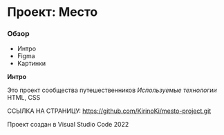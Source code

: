 # Проект: Место

### Обзор
* Интро
* Figma
* Картинки

**Интро**

Это проект сообщества путешественников
*Используемые технологии*
HTML, CSS

ССЫЛКА НА СТРАНИЦУ: https://github.com/KirinoKi/mesto-project.git

Проект создан в Visual Studio Code
2022